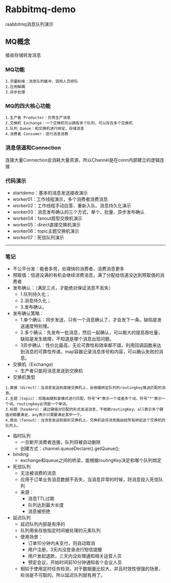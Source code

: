 # Rabbitmq-demo
raabbitmq消息队列演示

## MQ概念

接收存储转发消息

### MQ功能

````
1.流量削峰：消息队列缓冲，调用人员排队
2.应用解耦
3.异步处理
````

### MQ的四大核心功能
````
1.生产者 Producter：负责生产消息
2.交换机 Exchange：一个交换机可以拥有多个队列，可以存在多个交换机
3.队列 Queue：和交换机进行绑定，存储消息
4.消费者 Consumer：进行消息消费
````

### 消息信道和Connection

连接大量Connection会消耗大量资源，所以Channel是在conn内部建立的逻辑连接

### 代码演示

- startdemo：基本的消息发送接收演示
- worker01：工作线程演示，多个消费者消费消息
- worker02：工作线程手动应答、重新入队、消息持久化演示      
- worker03：消息发布确认的三个方式，单个、批量、异步发布确认
- worker04：fanout扇型交换机演示
- worker05：direct直接交换机演示
- worker06：topic主题交换机演示
- worker07：死信队列演示

---

### 笔记   

- 不公平分发：能者多劳，处理快的消费者，消费消息更多
- 预取值：信道没满的有机会继续消费消息，满了分配给信道没达到预取值的消费者
- 发布确认：（满足三点，才能绝对保证消息不丢失）
    * 1.队列持久化；
    * 2.消息持久化；
    * 3.发布确认。
- 发布确认策略：
    * 1.单个确认：同步发送，只有一个消息确认了，才会发下一条。缺陷是发送速度特别慢。
    * 2.多个确认：先发布一批消息，然后一起确认，可以极大的提高吞吐量，缺陷是发生故障，不知道是哪个消息出现问题。    
    * 3异步确认：性价比最高，无论可靠性和效率都不错，利用回调函数来达到消息的可靠性传递。map容器记录消息序号和内容，可以确认失败的消息。
- 交换机（Exchange)
    * 生产者只能将消息发送到交换机
- 交换机类型
````
1.直接（direct）：当消息发送到直接交换机上，会根据绑定队列的routingkey推送匹配的消息。
2.主题（topic）：将路由键和某模式进行匹配，符号"#"表示一个或者多个词，符号"*"表示一个词。routingkey必须是一个单词。
3.标题（headers）：通过键值对匹配的形式发送消息，不依赖routingKey。all表示多个键值对都要满足，any表示只需要满足其中一个。
4.扇出（fanout）：当消息发送到扇形交换机上，交换机会将消息路由给所有绑定这个交换机的队列上。
````

- 临时队列
    * 一旦断开消费者连接，队列将被自动删除
    * 创建方式：channel.queueDeclare().getQueue();
- binding
    * exchange和queue之间的桥梁，能根据routingKey决定和哪个队列绑定
- 死信队列
    * 无法被消费的消息
    * 应用于订单业务消息数据不丢失，当消息异常的时候，将消息投入死信队列
    * 来源：
        * 消息TTL过期
        * 队列达到最大长度
        * 消息被拒绝
- 延迟队列
    * 延迟队列内部是有序的
    * 队列用来存放指定时间被处理的元素队列
    * 使用场景：
        * 订单10分钟内未支付，则自动取消
        * 用户注册，3天内没登录进行短信提醒
        * 用户发起退款，三天内没处理通知相关运营人员
        * 预定会议，开始时间前10分钟通知各个会议人员
    * 相较于使用定时任务检测，对于数据量比较大，并且时效性很强的场景，轮询是不可取的。所以延迟队列就有用了。